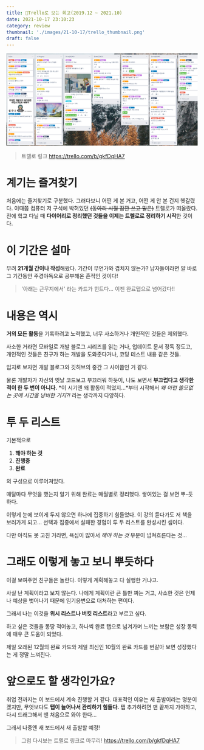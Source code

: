 ```yaml
---
title: 🛒Trello로 보는 회고(2019.12 ~ 2021.10)
date: 2021-10-17 23:10:23
category: review
thumbnail: './images/21-10-17/trello_thumbnail.png'
draft: false
---
```


![trello_thumbnail](./images/21-10-17/trello_thumbnail.png)

> 트렐로 링크
> https://trello.com/b/gkfDqHA7

# 계기는 즐겨찾기

처음에는 즐겨찾기로 구분했다. 그러다보니 어떤 게 본 거고, 어떤 게 안 본 건지 헷갈렸다. 이때쯤 컴퓨터 저 구석에 박혀있던 ~~(동아리 시절 잠깐 쓰고 말은)~~ 트렐로가 떠올랐다. 전에 학교 다닐 때 **다이어리로 정리했던 것들을 이제는 트렐로로 정리하기 시작**한 것이다.

# 이 기간은 설마

무려 **21개월 간이나 작성**해왔다. 기간이 무언가와 겹치지 않는가? 남자들이라면 알 바로 그 기간동안 주경야독으로 공부해온 흔적인 것이다!

> '아래는 근무지에서' 라는 카드가 힌트다... 이젠 완료탭으로 넘어갔다!!

# 내용은 역시

**거의 모든 활동**을 기록하려고 노력했고, 너무 사소하거나 개인적인 것들은 제외했다.

사소한 거라면 모바일로 개발 블로그 시리즈를 읽는 거나, 업데이트 문서 정독 정도고,
개인적인 것들은 친구가 하는 개발을 도와준다거나, 코딩 테스트 내용 같은 것들.

입지로 보자면 개발 블로그와 깃허브의 중간 그 사이쯤인 거 같다.

물론 개발자가 자신의 옛날 코드보고 부끄러워 하듯이, 나도 보면서 **부끄럽다고 생각한 적이 한 두 번이 아니다.** *이 시기엔 왜 활동이 적었지...*부터 시작해서 _왜 이런 쓸모없는 곳에 시간을 낭비한 거지?!_ 라는 생각까지 다양하다.

# 투 두 리스트

기본적으로

1. **해야 하는 것**
2. **진행중**
3. **완료**

의 구성으로 이루어져있다.

매달마다 무엇을 했는지 알기 위해 완료는 매월별로 정리했다. 쌓여있는 걸 보면 뿌-듯하다.

이렇게 눈에 보이게 두지 않으면 하나에 집중하기 힘들었다.
이 강의 듣다가도 저 책을 보러가게 되고... 선택과 집중에서 실패한 경험이 투 두 리스트를 완성시킨 셈이다.

다만 아직도 못 고친 거라면, 욕심이 많아서 _해야 하는 것_ 부분이 넘쳐흐른다는 것...

# 그래도 이렇게 놓고 보니 뿌듯하다

이걸 보여주면 친구들은 놀란다. 이렇게 계획해놓고 다 실행한 거냐고.

사실 난 계획이라고 보지 않는다. 나에게 계획이란 큰 틀만 짜는 거고, 사소한 것은 언제나 예상을 벗어나기 때문에 임기응변으로 대처하는 편이다.

그래서 나는 이것을 **위시 리스트나 버킷 리스트**라고 부르고 싶다.

하고 싶은 것들을 몽땅 적어놓고, 하나씩 완료 탭으로 넘겨가며 느끼는 보람은 성장 동력에 매우 큰 도움이 되었다.

제일 오래된 12월의 완료 카드와 제일 최신인 10월의 완료 카드를 번갈아 보면 성장했다는 게 정말 느껴진다.

# 앞으로도 할 생각인가요?

취업 전까지는 이 보드에서 계속 진행할 거 같다. 대표적인 이유는 새 출발이라는 명분이겠지만, 무엇보다도 **탭이 늘어나서 관리하기 힘들다.** 탭 추가하려면 맨 끝까지 가야하고, 다시 드래그해서 맨 처음으로 와야 한다...

그래서 나중엔 새 보드에서 새 출발할 예정!

> 그럼 다시보는 트렐로 링크로 마무리! https://trello.com/b/gkfDqHA7
